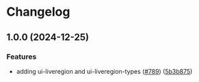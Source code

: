 # Changelog

## 1.0.0 (2024-12-25)


### Features

* adding ui-liveregion and ui-liveregion-types ([#789](https://github.com/versini-org/ui-components/issues/789)) ([5b3b875](https://github.com/versini-org/ui-components/commit/5b3b8757e7d07fa68aaf597b80d2bab151da2270))
